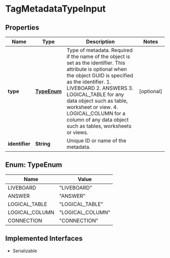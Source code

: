

# TagMetadataTypeInput


## Properties

| Name | Type | Description | Notes |
|------------ | ------------- | ------------- | -------------|
|**type** | [**TypeEnum**](#TypeEnum) |   Type of metadata.     Required if the name of the object is set as the identifier. This attribute is optional when the object GUID is specified as the identifier.   1. LIVEBOARD   2. ANSWERS   3. LOGICAL_TABLE for any data object such as table, worksheet or view.   4. LOGICAL_COLUMN for a column of any data object such as tables, worksheets or views. |  [optional] |
|**identifier** | **String** | Unique ID or name of the metadata. |  |



## Enum: TypeEnum

| Name | Value |
|---- | -----|
| LIVEBOARD | &quot;LIVEBOARD&quot; |
| ANSWER | &quot;ANSWER&quot; |
| LOGICAL_TABLE | &quot;LOGICAL_TABLE&quot; |
| LOGICAL_COLUMN | &quot;LOGICAL_COLUMN&quot; |
| CONNECTION | &quot;CONNECTION&quot; |


## Implemented Interfaces

* Serializable


